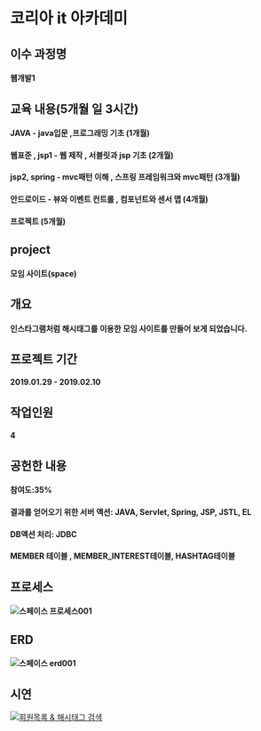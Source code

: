 # 코리아 it 아카데미

## 이수 과정명
#### 웹개발1

## 교육 내용(5개월 일 3시간)
#### JAVA - java입문 ,프로그래밍 기초 (1개월)
#### 웹표준 , jsp1 - 웹 제작 , 서블릿과 jsp 기초 (2개월)
#### jsp2, spring - mvc패턴 이해 , 스프링 프레임워크와 mvc패턴 (3개월)
#### 안드로이드 - 뷰와 이벤트 컨트롤 , 컴포넌트와 센서 맵 (4개월)
#### 프로젝트 (5개월)

## project
#### 모임 사이트(space)

## 개요
#### 인스타그램처럼 해시태그를 이용한 모임 사이트를 만들어 보게 되었습니다.

## 프로젝트 기간
#### 2019.01.29 - 2019.02.10

## 작업인원
#### 4

## 공헌한 내용
#### 참여도:35%
#### 결과를 얻어오기 위한 서버 액션: JAVA, Servlet, Spring, JSP, JSTL, EL
#### DB액션 처리: JDBC
#### MEMBER 테이블 , MEMBER_INTEREST테이블, HASHTAG테이블

## 프로세스
#### ![스페이스 프로세스001](https://user-images.githubusercontent.com/49432951/56307968-15725280-6181-11e9-8490-703393487b23.jpg)

## ERD
#### ![스페이스 erd001](https://user-images.githubusercontent.com/49432951/56307974-173c1600-6181-11e9-94a2-9e9694c22603.jpg)

## 시연
[![회원목록 & 해시태그 검색]()](https://youtu.be/J2BSSP9sQWg) 
